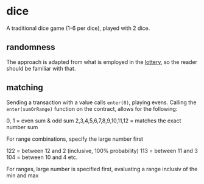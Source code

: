 # dice

A traditional dice game (1-6 per dice), played with 2 dice.

## randomness

The approach is adapted from what is employed in the [lottery](../lottery/README.md), so the reader should be familiar with that.

## matching

Sending a transaction with a value calls `enter(0)`, playing evens. Calling the `enter(sumOrRange)` function on the contract, allows for the following:

0, 1 = even sum & odd sum
2,3,4,5,6,7,8,9,10,11,12 = matches the exact number sum

For range combinations, specify the large number first

122 = between 12 and 2 (inclusive, 100% probability)
113 = between 11 and 3
104 = between 10 and 4
etc.

For ranges, large number is specified first, evaluating a range inclusiv of the min and max
